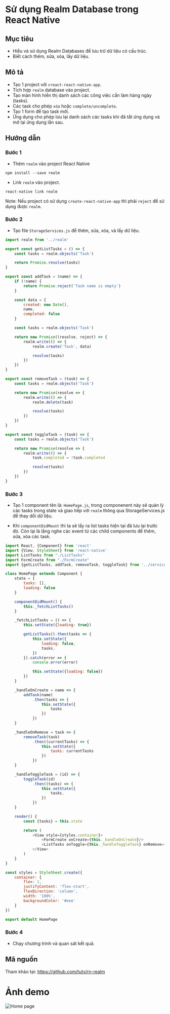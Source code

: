 # Sử dụng Realm Database trong React Native

## Mục tiêu

- Hiểu và sử dụng Realm Databases để lưu trữ dữ liệu có cấu trúc.
- Biết cách thêm, sửa, xóa, lấy dữ liệu.

## Mô tả

- Tạo 1 project với `creact-react-native-app`.
- Tích hợp `realm` database vào project.
- Tạo màn hình hiển thị danh sách các công việc cần làm hàng ngày (tasks).
- Các task cho phép `xóa` hoặc `complete/uncomplete`.
- Tạo 1 form để tạo task mới.
- Ứng dụng cho phép lưu lại danh sách các tasks khi đã tắt ứng dụng và mở lại ứng dụng lần sau.

## Hướng dẫn

### Bước 1

- Thêm `realm` vào project React Native

```
npm install --save realm
```

- Link `realm` vào project.

```
react-native link realm
```

Note: Nếu project có sử dụng `create-react-native-app` thì phải `reject` để sử dụng được `realm`.

### Bước 2

- Tạo file `StorageServices.js` để thêm, sửa, xóa, và lấy dữ liệu.
```javascript
import realm from '../realm'

export const getListTasks = () => {
    const tasks = realm.objects('Task')

    return Promise.resolve(tasks)
}

export const addTask = (name) => {
    if (!name) {
        return Promise.reject('Task name is empty')
    }

    const data = {
        created: new Date(),
        name,
        completed: false
    }

    const tasks = realm.objects('Task')

    return new Promise((resolve, reject) => {
        realm.write(() => {
            realm.create('Task', data)

            resolve(tasks)
        })
    })
}

export const removeTask = (task) => {
    const tasks = realm.objects('Task')

    return new Promise(resolve => {
        realm.write(() => {
            realm.delete(task)

            resolve(tasks)
        })
    })
}

export const toggleTask = (task) => {
    const tasks = realm.objects('Task')

    return new Promise(resolve => {
        realm.write(() => {
            task.completed = !task.completed

            resolve(tasks)
        })
    })
}
```

### Bước 3

- Tạo 1 component tên là: `HomePage.js`, trong componenent này sẽ quản lý các tasks trong state và giao tiếp với `realm` thông qua StorageServices.js để thay dổi dữ liệu.

- Khi `componentDidMount` thì ta sẽ lấy ra list tasks hiện tại đã lưu lại trước đó. Còn lại là lắng nghe các event từ các child components để thêm, sửa, xóa các task.

```javascript
import React, {Component} from 'react'
import {View, StyleSheet} from 'react-native'
import ListTasks from "./ListTasks"
import FormCreate from "./FormCreate"
import {getListTasks, addTask, removeTask, toggleTask} from '../services/StorageServices'

class HomePage extends Component {
    state = {
        tasks: [],
        loading: false
    }

    componentDidMount() {
        this._fetchListTasks()
    }

    _fetchListTasks = () => {
        this.setState({loading: true})

        getListTasks().then(tasks => {
            this.setState({
                loading: false,
                tasks,
            })
        }).catch(error => {
            console.error(error)

            this.setState({loading: false})
        })
    }

    _handleOnCreate = name => {
        addTask(name)
            .then(tasks => {
                this.setState({
                    tasks
                })
            })
    }

    _handleOnRemove = task => {
        removeTask(task)
            .then((currentTasks) => {
                this.setState({
                    tasks: currentTasks
                })
            })
    }

    _handleToggleTask = (id) => {
        toggleTask(id)
            .then((tasks) => {
                this.setState({
                    tasks,
                })
            })
    }

    render() {
        const {tasks} = this.state

        return (
            <View style={styles.container}>
                <FormCreate onCreate={this._handleOnCreate}/>
                <ListTasks onToggle={this._handleToggleTask} onRemove={this._handleOnRemove} tasks={tasks}/>
            </View>
        )
    }
}

const styles = StyleSheet.create({
    container: {
        flex: 1,
        justifyContent: 'flex-start',
        flexDirection: 'column',
        width: '100%',
        backgroundColor: '#eee'
    }
})

export default HomePage
```

### Bước 4

- Chạy chương trình và quan sát kết quả.


## Mã nguồn

Tham khảo tại: https://github.com/tutv/rn-realm

# Ảnh demo

![Home page](/demo/home.png)
